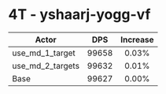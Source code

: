 # 4T - yshaarj-yogg-vf
| Actor | DPS | Increase |
|---|:---:|:---:|
|use_md_1_target|99658|0.03%|
|use_md_2_targets|99632|0.01%|
|Base|99627|0.00%|
